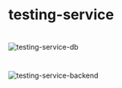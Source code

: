 # testing-service

#
![testing-service-db](https://user-images.githubusercontent.com/87114269/134053359-63e889f2-afb0-4b8e-bfa0-88f281039995.png)
#
![testing-service-backend](https://user-images.githubusercontent.com/87114269/134053371-19d1241e-92e8-49f6-8ffd-394ca25734a2.png)
#
